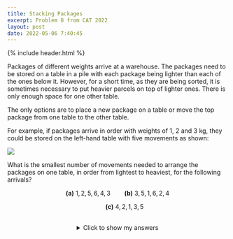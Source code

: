 ```yaml
---
title: Stacking Packages
excerpt: Problem 8 from CAT 2022
layout: post
date: 2022-05-06 7:40:45
---
```

{% include header.html %}

Packages of different weights arrive at a warehouse. The packages need to be stored on a table in a pile with each package being lighter than each of the ones below it. However, for a short time, as they are being sorted, it is sometimes necessary to put heavier parcels on top of lighter ones. There is only enough space for one other table.

The only options are to place a new package on a table or move the top package from one table to the other table.

For example, if packages arrive in order with weights of 1, 2 and 3 kg, they could be stored on the left-hand table with five movements as shown:

<img src="{{site.baseurl}}/static/CAT8Image1.png"/>

What is the smallest number of movements needed to arrange the packages on one table, in order from lightest to heaviest, for the following arrivals?

$$
\textbf{(a)}\ 1, 2, 5, 6, 4, 3\qquad\textbf{(b)}\ 3, 5, 1, 6, 2, 4
$$

$$
\qquad\textbf{(c)}\ 4, 2, 1, 3, 5
$$

<br>
<div style="margin: auto; width: 50%; text-align: center;">
<details>
<summary>Click to show my answers</summary>
<br>
$$
\textbf{(a)}\ 3
$$
</details>
<br>
</div>